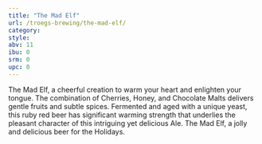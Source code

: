 ```yaml
---
title: "The Mad Elf"
url: /troegs-brewing/the-mad-elf/
category: 
style: 
abv: 11
ibu: 0
srm: 0
upc: 0
---
```

The Mad Elf, a cheerful creation to warm your heart and enlighten your tongue. The combination of Cherries, Honey, and Chocolate Malts delivers gentle fruits and subtle spices. Fermented and aged with a unique yeast, this ruby red beer has significant warming strength that underlies the pleasant character of this intriguing yet delicious Ale. The Mad Elf, a jolly and delicious beer for the Holidays.
